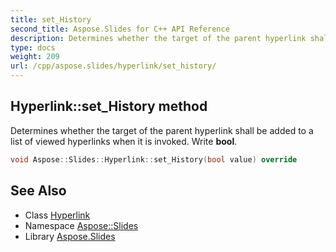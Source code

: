 ```yaml
---
title: set_History
second_title: Aspose.Slides for C++ API Reference
description: Determines whether the target of the parent hyperlink shall be added to a list of viewed hyperlinks when it is invoked. Write bool.
type: docs
weight: 209
url: /cpp/aspose.slides/hyperlink/set_history/
---
```

## Hyperlink::set_History method


Determines whether the target of the parent hyperlink shall be added to a list of viewed hyperlinks when it is invoked. Write **bool**.

```cpp
void Aspose::Slides::Hyperlink::set_History(bool value) override
```

## See Also

* Class [Hyperlink](../)
* Namespace [Aspose::Slides](../../)
* Library [Aspose.Slides](../../../)
